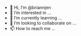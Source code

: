 - 👋 Hi, I’m @briannjen
- 👀 I’m interested in ...
- 🌱 I’m currently learning ...
- 💞️ I’m looking to collaborate on ...
- 📫 How to reach me ...

<!---
briannjen/briannjen is a ✨ special ✨ repository because its `README.md` (this file) appears on your GitHub profile.
You can click the Preview link to take a look at your changes.
--->
